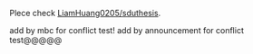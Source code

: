 Plece check [LiamHuang0205/sduthesis][current].

[current]: https://github.com/LiamHuang0205/sduthesis
add by mbc for conflict test!
add by announcement for conflict test@@@@@
